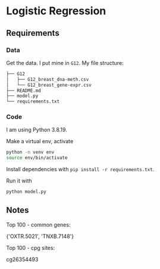 # Logistic Regression

## Requirements

### Data
Get the data. I put mine in `G12`. My file structure:

```sh
├── G12
│   ├── G12_breast_dna-meth.csv
│   └── G12_breast_gene-expr.csv
├── README.md
├── model.py
└── requirements.txt
```

### Code
I am using Python 3.8.19. 

Make a virtual env, activate

```sh
python -m venv env
source env/bin/activate
```

Install dependencies with `pip install -r requirements.txt`.

Run it with

```sh
python model.py
```

## Notes

Top 100 - common genes:

{'OXTR.5021', 'TNXB.7148'}

Top 100 - cpg sites:

cg26354493
